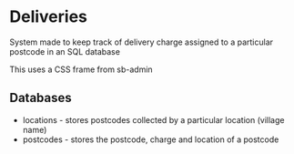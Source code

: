 # Deliveries
System made to keep track of delivery charge assigned to a particular postcode in an SQL database

This uses a CSS frame from sb-admin 

## Databases

- locations - stores postcodes collected by a particular location (village name)
- postcodes - stores the postcode, charge and location of a postcode
